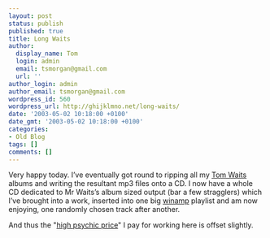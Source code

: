 ```yaml
---
layout: post
status: publish
published: true
title: Long Waits
author:
  display_name: Tom
  login: admin
  email: tsmorgan@gmail.com
  url: ''
author_login: admin
author_email: tsmorgan@gmail.com
wordpress_id: 560
wordpress_url: http://ghijklmno.net/long-waits/
date: '2003-05-02 10:18:00 +0100'
date_gmt: '2003-05-02 10:18:00 +0100'
categories:
- Old Blog
tags: []
comments: []
---
```

<p>Very happy today. I&#8217;ve eventually got round to ripping all my <a href="http://www.officialtomwaits.com/">Tom Waits</a> albums and writing the resultant mp3 files onto a CD. I now have a whole CD dedicated to Mr Waits&#8217;s album sized output (bar a few stragglers) which I&#8217;ve brought into a work, inserted into one big <a href="http://www.winamp.com/">winamp</a> playlist and am now enjoying, one randomly chosen track after another.</p>

<p class="firstpar">And thus the "<a href="http://www.billhicks.com/">high psychic price</a>" I pay for working here is offset slightly.</p>

